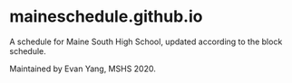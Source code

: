 # maineschedule.github.io

A schedule for Maine South High School, updated according to the block schedule.

Maintained by Evan Yang, MSHS 2020.
